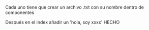 Cada uno tiene que crear un archivo .txt con su nombre dentro de componentes

Después en el index añadir un 'hola, soy xxxx'
HECHO